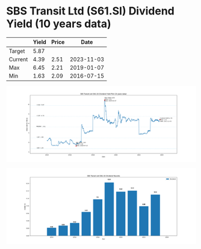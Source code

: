 # SBS Transit Ltd (S61.SI) Dividend Yield (10 years data)

|     | Yield   | Price | Date       |
|-----|---------|-------|------------|
| Target | 5.87 |  |  |
| Current | 4.39 | 2.51  | 2023-11-03 |
| Max | 6.45 | 2.21  | 2019-01-07 |
| Min | 1.63 | 2.09  | 2016-07-15 |

![Plot of Dividend Yield for SBS Transit Ltd (S61.SI)](S61_div_10.png)

![Plot of Annual Dividend Per Unit for SBS Transit Ltd (S61.SI)](S61_yearly_dpu.png)
